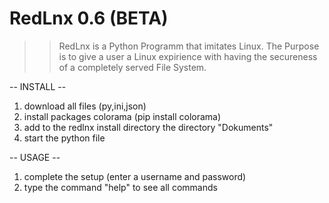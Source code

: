 # RedLnx 0.6 (BETA)


>> RedLnx is a Python Programm that imitates Linux.
The Purpose is to give a user a Linux expirience 
with having the secureness of a completely served File System.

 -- INSTALL --
 
 1. download all files (py,ini,json)
 2. install packages colorama (pip install colorama)
 3. add to the redlnx install directory the directory "Dokuments"
 4. start the python file

 -- USAGE --
 
 1. complete the setup (enter a username and password)
 2. type the command "help" to see all commands

